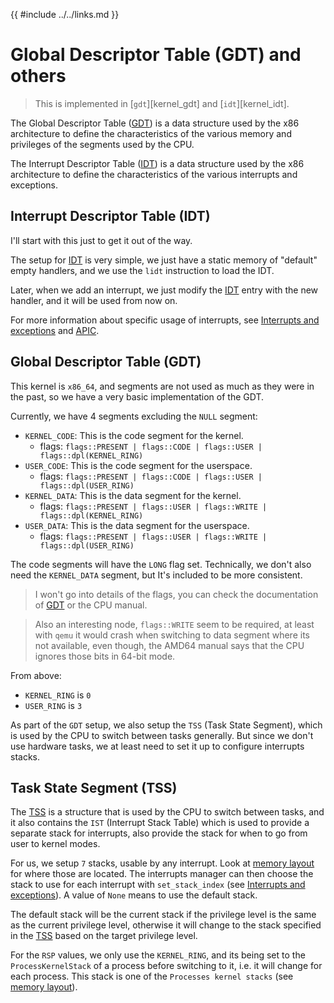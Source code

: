 {{ #include ../../links.md }}

# Global Descriptor Table (GDT) and others

> This is implemented in [`gdt`][kernel_gdt] and [`idt`][kernel_idt].

The Global Descriptor Table ([GDT]) is a data structure used by the x86 architecture to define the characteristics of the various memory
and privileges of the segments used by the CPU.

The Interrupt Descriptor Table ([IDT]) is a data structure used by the x86 architecture to define the characteristics of the various interrupts and exceptions.

## Interrupt Descriptor Table (IDT)

I'll start with this just to get it out of the way.

The setup for [IDT] is very simple, we just have a static memory of "default" empty handlers,
and we use the `lidt` instruction to load the IDT.

Later, when we add an interrupt, we just modify the [IDT] entry with the new handler, and it will be used from now on.

For more information about specific usage of interrupts, see [Interrupts and exceptions](./interrupts.md) and [APIC](./apic.md).


## Global Descriptor Table (GDT)

This kernel is `x86_64`, and segments are not used as much as they were in the past, so we have a very basic implementation of the GDT.

Currently, we have 4 segments excluding the `NULL` segment:
- `KERNEL_CODE`: This is the code segment for the kernel.
    - flags: `flags::PRESENT | flags::CODE | flags::USER | flags::dpl(KERNEL_RING)`
- `USER_CODE`: This is the code segment for the userspace.
    - flags: `flags::PRESENT | flags::CODE | flags::USER | flags::dpl(USER_RING)`
- `KERNEL_DATA`: This is the data segment for the kernel.
    - flags: `flags::PRESENT | flags::USER | flags::WRITE | flags::dpl(KERNEL_RING)`
- `USER_DATA`: This is the data segment for the userspace.
    - flags: `flags::PRESENT | flags::USER | flags::WRITE | flags::dpl(USER_RING)`

The code segments will have the `LONG` flag set. Technically, we don't also need the `KERNEL_DATA` segment, but It's included to be
more consistent.

> I won't go into details of the flags, you can check the documentation of [GDT] or the CPU manual.

> Also an interesting node, `flags::WRITE` seem to be required, at least with `qemu` it would crash when switching to data segment where
its not available, even though, the AMD64 manual says that the CPU ignores those bits in 64-bit mode.

From above:
- `KERNEL_RING` is `0`
- `USER_RING` is `3`

As part of the `GDT` setup, we also setup the `TSS` (Task State Segment), which is used by the CPU to switch between tasks generally.
But since we don't use hardware tasks, we at least need to set it up to configure interrupts stacks.

## Task State Segment (TSS)

The [TSS] is a structure that is used by the CPU to switch between tasks, and it also contains the `IST` (Interrupt Stack Table) which is used to provide a separate stack for interrupts, also provide the stack for when to go from user to kernel modes.

For us, we setup `7` stacks, usable by any interrupt. Look at [memory layout](../memory/memory_layout.md) for where those are located.
The interrupts manager can then choose the
stack to use for each interrupt with `set_stack_index` (see [Interrupts and exceptions](./interrupts.md#interrupts-and-exceptions)).
A value of `None` means to use the default stack.

The default stack will be the current stack if the privilege level is the same as the current privilege level, 
otherwise it will change to the stack specified in the [TSS] based on the target privilege level.

For the `RSP` values, we only use the `KERNEL_RING`, and its being set to the `ProcessKernelStack` of a process before switching to it, i.e. it will change for each process.
This stack is one of the `Processes kernel stacks` (see [memory layout](../memory/memory_layout.md)).


[IDT]: https://wiki.osdev.org/Interrupt_Descriptor_Table
[GDT]: https://wiki.osdev.org/Global_Descriptor_Table
[TSS]: https://wiki.osdev.org/Task_State_Segment

